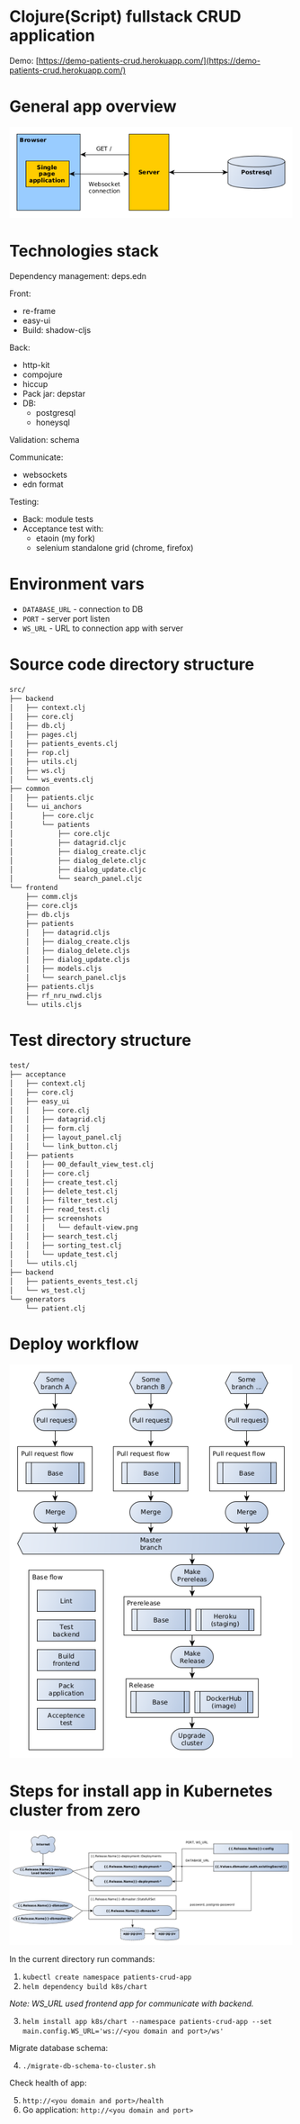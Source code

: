 # Clojure(Script) fullstack CRUD application

Demo: [https://demo-patients-crud.herokuapp.com/](https://demo-patients-crud.herokuapp.com/)

# General app overview

![](general.png)

# Technologies stack

Dependency management: deps.edn

Front:

* re-frame
* easy-ui
* Build: shadow-cljs
  
Back:

* http-kit
* compojure
* hiccup
* Pack jar: depstar
* DB:
    * postgresql
    * honeysql
	
Validation: schema
  
Communicate:

* websockets
* edn format
  
Testing:

* Back: module tests
* Acceptance test with:
    * etaoin (my fork)
    * selenium standalone grid (chrome, firefox)

# Environment vars

* `DATABASE_URL` - connection to DB
* `PORT` - server port listen
* `WS_URL` - URL to connection app with server

# Source code directory structure

```
src/
├── backend
│   ├── context.clj
│   ├── core.clj
│   ├── db.clj
│   ├── pages.clj
│   ├── patients_events.clj
│   ├── rop.clj
│   ├── utils.clj
│   ├── ws.clj
│   └── ws_events.clj
├── common
│   ├── patients.cljc
│   └── ui_anchors
│       ├── core.cljc
│       └── patients
│           ├── core.cljc
│           ├── datagrid.cljc
│           ├── dialog_create.cljc
│           ├── dialog_delete.cljc
│           ├── dialog_update.cljc
│           └── search_panel.cljc
└── frontend
    ├── comm.cljs
    ├── core.cljs
    ├── db.cljs
    ├── patients
    │   ├── datagrid.cljs
    │   ├── dialog_create.cljs
    │   ├── dialog_delete.cljs
    │   ├── dialog_update.cljs
    │   ├── models.cljs
    │   └── search_panel.cljs
    ├── patients.cljs
    ├── rf_nru_nwd.cljs
    └── utils.cljs
```

# Test directory structure

```
test/
├── acceptance
│   ├── context.clj
│   ├── core.clj
│   ├── easy_ui
│   │   ├── core.clj
│   │   ├── datagrid.clj
│   │   ├── form.clj
│   │   ├── layout_panel.clj
│   │   └── link_button.clj
│   ├── patients
│   │   ├── 00_default_view_test.clj
│   │   ├── core.clj
│   │   ├── create_test.clj
│   │   ├── delete_test.clj
│   │   ├── filter_test.clj
│   │   ├── read_test.clj
│   │   ├── screenshots
│   │   │   └── default-view.png
│   │   ├── search_test.clj
│   │   ├── sorting_test.clj
│   │   └── update_test.clj
│   └── utils.clj
├── backend
│   ├── patients_events_test.clj
│   └── ws_test.clj
└── generators
    └── patient.clj
```

# Deploy workflow

![Deploy workflow](deploy-strategy.png "Deploy workflow")

# Steps for install app in Kubernetes cluster from zero

![Application resources in cluster diagram](k8s/diag.png "Application resources in cluster diagram")

In the current directory run commands:

1. `kubectl create namespace patients-crud-app`
2. `helm dependency build k8s/chart`

*Note: WS_URL used frontend app for communicate with backend.*

3. `helm install app k8s/chart --namespace patients-crud-app --set main.config.WS_URL='ws://<you domain and port>/ws'`

Migrate database schema:

4. `./migrate-db-schema-to-cluster.sh`

Check health of app:

5. `http://<you domain and port>/health`
6. Go application: `http://<you domain and port>`
